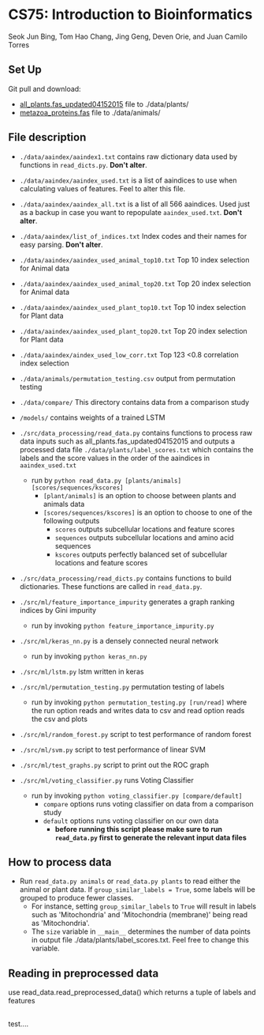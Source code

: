 # CS75: Introduction to Bioinformatics
Seok Jun Bing, Tom Hao Chang, Jing Geng, Deven Orie, and Juan Camilo Torres

## Set Up
Git pull and download:
* [all_plants.fas_updated04152015](http://bioinformatics.ysu.edu/publication/data/PlantSecKB/)
file to ./data/plants/
* [metazoa_proteins.fas](http://proteomics.ysu.edu/publication/data/MetazSecKB/) file to ./data/animals/

## File description
* `./data/aaindex/aaindex1.txt` contains raw dictionary data used by functions in `read_dicts.py`. **Don't alter**.
* `./data/aaindex/aaindex_used.txt` is a list of aaindices to use when calculating values of features. Feel to alter this
file.
* `./data/aaindex/aaindex_all.txt` is a list of all 566 aaindices. Used just as a backup in case you want to repopulate 
`aaindex_used.txt`. **Don't alter**.
* `./data/aaindex/list_of_indices.txt` Index codes and their names for easy parsing. **Don't alter**.
* `./data/aaindex/aaindex_used_animal_top10.txt` Top 10 index selection for Animal data
* `./data/aaindex/aaindex_used_animal_top20.txt` Top 20 index selection for Animal data
* `./data/aaindex/aaindex_used_plant_top10.txt` Top 10 index selection for Plant data
* `./data/aaindex/aaindex_used_plant_top20.txt` Top 20 index selection for Plant data
* `./data/aaindex/aindex_used_low_corr.txt` Top 123 <0.8 correlation index selection

* `./data/animals/permutation_testing.csv` output from permutation testing
* `./data/compare/` This directory contains data from a comparison study
* `/models/` contains weights of a trained LSTM
* `./src/data_processing/read_data.py` contains functions to process raw data inputs such as all_plants.fas_updated04152015
and outputs a processed data file `./data/plants/label_scores.txt` which contains the labels and the score values in the 
order of the aaindices in `aaindex_used.txt`
    * run by `python read_data.py [plants/animals] [scores/sequences/kscores]`
        * `[plant/animals]` is an option to choose between plants and animals data
        * `[scores/sequences/kscores]` is an option to choose to one of the following outputs
            * `scores` outputs subcellular locations and feature scores
            * `sequences` outputs subcellular locations and amino acid sequences
            * `kscores` outputs perfectly balanced set of subcellular locations and feature scores
            
* `./src/data_processing/read_dicts.py` contains functions to build dictionaries. These functions are called in `read_data.py`.
* `./src/ml/feature_importance_impurity` generates a graph ranking indices by Gini impurity
    * run by invoking `python feature_importance_impurity.py`
* `./src/ml/keras_nn.py` is a densely connected neural network
    * run by invoking `python keras_nn.py`
* `./src/ml/lstm.py` lstm written in keras
* `./src/ml/permutation_testing.py` permutation testing of labels
    * run by invoking `python permutation_testing.py [run/read]` where the run option reads and writes data to csv and read option reads the csv and plots 
* `./src/ml/random_forest.py` script to test performance of random forest
* `./src/ml/svm.py` script to test performance of linear SVM
* `./src/ml/test_graphs.py` script to print out the ROC graph
* `./src/ml/voting_classifier.py` runs Voting Classifier
    * run by invoking `python voting_classifier.py [compare/default]`
        * `compare` options runs voting classifier on data from a comparison study
        * `default` options runs voting classifier on our own data
            * **before running this script please make sure to run `read_data.py` first to generate the relevant input data files**



## How to process data
* Run `read_data.py animals` or `read_data.py plants` to read either the animal or plant data. If `group_similar_labels = True`,
some labels will be grouped to produce fewer classes.
    * For instance, setting `group_similar_labels` to `True` will result in labels such as 'Mitochondria' and 
    'Mitochondria (membrane)' being read as 'Mitochondria'.
    * The `size` variable in `__main__` determines the number of data points in output file ./data/plants/label_scores.txt. 
    Feel free to change this variable.    

## Reading in preprocessed data
use read_data.read_preprocessed_data() which returns a tuple of labels and features

##
test....